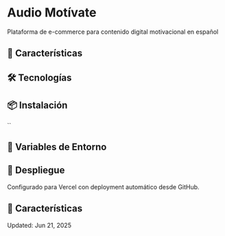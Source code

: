 # Audio Motívate

Plataforma de e-commerce para contenido digital motivacional en español

## 🚀 Características


## 🛠️ Tecnologías

## 📦 Instalación

``
## 🔧 Variables de Entorno


## 🚀 Despliegue

Configurado para Vercel con deployment automático desde GitHub.

## 📱 Características

Updated: Jun 21, 2025

